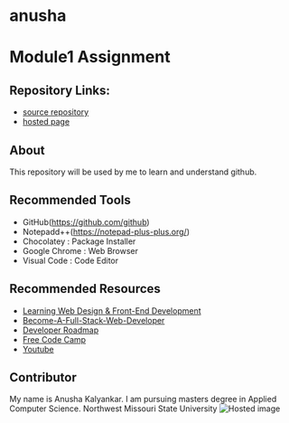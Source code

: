 # anusha
# Module1 Assignment

## Repository Links:

- [source repository](https://github.com/anushakalyankar/anusha "repository: Anusha")
- [hosted page](https://anushakalyankar/github.io/anusha/)

## About
This repository will be used by me to learn and understand github. 

## Recommended Tools

- GitHub(https://github.com/github)
- Notepadd++(https://notepad-plus-plus.org/)
- Chocolatey : Package Installer
- Google Chrome : Web Browser
- Visual Code : Code Editor

## Recommended Resources

- [Learning Web Design & Front-End Development](https://gist.github.com/nathansmith/1023581)
- [Become-A-Full-Stack-Web-Developer](https://github.com/bmorelli25/Become-A-Full-Stack-Developer)
- [Developer Roadmap](https://github.com/kamranahmedse/developer-roadmap)
- [Free Code Camp](https://www.freecodecamp.org/)
- [Youtube](https://www.youtube.com/watch?v=HVsySz-h9r4)

## Contributor

My name is Anusha Kalyankar. I am pursuing masters degree in Applied Computer Science.
Northwest Missouri State University
![Hosted image](https://upload.wikimedia.org/wikipedia/commons/4/42/Shaqi_jrvej.jpg "Waterfall")
